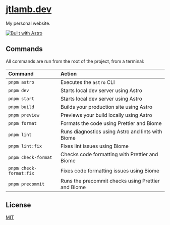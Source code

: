 # [jtlamb.dev](https://jtlamb-dev.vercel.app/)

My personal website.

[![Built with Astro](https://astro.badg.es/v2/built-with-astro/small.svg)](https://astro.build)

## Commands

All commands are run from the root of the project, from a terminal:

| Command                 | Action                                             |
| :---------------------- | :------------------------------------------------- |
| `pnpm astro`            | Executes the `astro` CLI                           |
| `pnpm dev`              | Starts local dev server using Astro                |
| `pnpm start`            | Starts local dev server using Astro                |
| `pnpm build`            | Builds your production site using Astro            |
| `pnpm preview`          | Previews your build locally using Astro            |
| `pnpm format`           | Formats the code using Prettier and Biome          |
| `pnpm lint`             | Runs diagnostics using Astro and lints with Biome  |
| `pnpm lint:fix`         | Fixes lint issues using Biome                      |
| `pnpm check-format`     | Checks code formatting with Prettier and Biome     |
| `pnpm check-format:fix` | Fixes code formatting issues using Biome           |
| `pnpm precommit`        | Runs the precommit checks using Prettier and Biome |

## License

[MIT](https://choosealicense.com/licenses/mit/)
